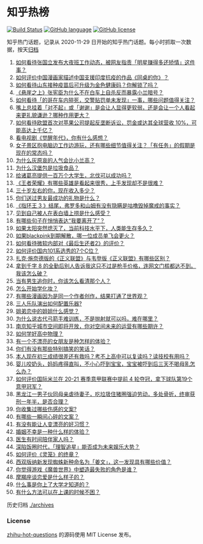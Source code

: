 # 知乎热榜
[![Build Status](https://github.com/ToWeLong/zhihu-hot-questions/workflows/CI/badge.svg)](https://github.com/ToWeLong/zhihu-hot-questions/actions)
[![GitHub language](https://img.shields.io/badge/language-golang-orange.svg)](https://golang.org/)
[![GitHub license](https://img.shields.io/github/license/ToWeLong/zhihu-hot-questions)](https://github.com/ToWeLong/zhihu-hot-questions/blob/main/LICENSE)

知乎热门话题，记录从 2020-11-29 日开始的知乎热门话题。每小时抓取一次数据，按天[归档](./archives)

<!-- BEGIN -->

1. [如何看待张国立发布大夜班工作动态，被网友指责「明星赚得多还矫情」这件事？](https://www.zhihu.com/question/457625710)
1. [如何评价中国漫画家描述中国支援印度抗疫的作品《同桌的你》？](https://www.zhihu.com/question/457620550)
1. [如何看待山东接种疫苗后可升级为金色健康码？你解锁了吗？](https://www.zhihu.com/question/457670626)
1. [《悬崖之上》张宪臣为什么不在白车上自杀反而暴露小兰暗号？](https://www.zhihu.com/question/457341025)
1. [如何看待「的哥在车内猝死，交警贴罚单未发现」一事，哪些问题值得关注？](https://www.zhihu.com/question/457613358)
1. [嘴上总挂着「对不起」或「谢谢」是会让人显得更软弱，还是会让一个人看起来更礼貌谦逊？哪种作用更大？](https://www.zhihu.com/question/25052958)
1. [如何看待欧盟首次对苹果公司提起反垄断诉讼，罚金或达其全球营收 10%，可能高达上千亿？](https://www.zhihu.com/question/457427264)
1. [看电视剧《觉醒年代》，你有什么感想？](https://www.zhihu.com/question/450120675)
1. [女子景区抱电脑边工作边游玩，还有哪些细节值得关注？「有任务」的假期是现在的常态吗？](https://www.zhihu.com/question/457540899)
1. [为什么灰原哀的人气会比小兰高？](https://www.zhihu.com/question/382637152)
1. [为什么汉堡包是垃圾食品？](https://www.zhihu.com/question/382868803)
1. [给诸葛亮提供一百万个大学生，北伐可以成功吗？](https://www.zhihu.com/question/443277138)
1. [《王者荣耀》有哪些英雄是看起来很秀，上手发现却不是很难？](https://www.zhihu.com/question/456199987)
1. [三十岁左右的你，现在收入多少？](https://www.zhihu.com/question/310923691)
1. [你们送过男友最成功的礼物是什么？](https://www.zhihu.com/question/25865753)
1. [《指环王 3 》结尾，弗罗多和山姆有没有隐瞒是咕噜毁掉魔戒的事实？](https://www.zhihu.com/question/457495969)
1. [见到自己被人在表白墙上捞是什么感受？](https://www.zhihu.com/question/426184407)
1. [有哪些句子在悄悄表达“我要离开了”？](https://www.zhihu.com/question/440637432)
1. [如果太阳突然熄灭了，当前科技水平下，人类能生存多久？](https://www.zhihu.com/question/399868816)
1. [如果blackpink到期解散，哪一位成员单飞会更火？](https://www.zhihu.com/question/455213754)
1. [如何看待微软内部对《最后生还者2》的评价？](https://www.zhihu.com/question/457639452)
1. [如何评价国内101系选秀的7个C位？](https://www.zhihu.com/question/456871781)
1. [扎克·施奈德版的《正义联盟》与韦登版《正义联盟》有哪些区别？](https://www.zhihu.com/question/449872864)
1. [拿到千字 8 的全勤后别人告诉我这只不过是枪手价格，连网文门槛都达不到。我该怎么破？](https://www.zhihu.com/question/457647042)
1. [当有男生追你时，你该怎么看清那个人？](https://www.zhihu.com/question/342163331)
1. [怎么开始学化妆？](https://www.zhihu.com/question/302940225)
1. [有哪些漫画因为是同一个作者创作，结果打通了世界观？](https://www.zhihu.com/question/437451134)
1. [三人乐队演出如何配置乐器?](https://www.zhihu.com/question/453577415)
1. [姐弟恋中的姐姐什么感觉？](https://www.zhihu.com/question/451689518)
1. [为什么说古代弓箭手难训练，不是抛射就可以吗，难在哪里？](https://www.zhihu.com/question/349584247)
1. [南京知乎城市空间即将开放，你对空间未来的运营有哪些期许？](https://www.zhihu.com/question/455930944)
1. [如何学好高中物理？](https://www.zhihu.com/question/19812276)
1. [有一个不漂亮的女朋友是种怎样的体验？](https://www.zhihu.com/question/27433657)
1. [你们有没有那些特别搞笑的笑话？](https://www.zhihu.com/question/454205391)
1. [本人现在初三成绩很差还有救吗？考不上高中可以复读吗？读技校有用吗？](https://www.zhihu.com/question/456260758)
1. [婴儿咬奶头，妈妈疼得直叫，不小心吓到宝宝，宝宝被吓到后三天不喝母乳怎么办？](https://www.zhihu.com/question/455850698)
1. [如何评价国际米兰在 20-21 赛季意甲联赛中提前 4 轮夺冠，拿下球队第19个意甲冠军？](https://www.zhihu.com/question/457596626)
1. [黑龙江一男子伙同母亲虐待妻子，吃垃圾住猪圈强迫劳动，多处骨折，终审获刑一年半，是否合理？](https://www.zhihu.com/question/457256890)
1. [你收集过哪些伤感的文案?](https://www.zhihu.com/question/450594854)
1. [有哪些一瞬间心碎的文案？](https://www.zhihu.com/question/446133693)
1. [有没有能让人变漂亮的好习惯？](https://www.zhihu.com/question/423969924)
1. [婚姻不幸是一种什么样的体验？](https://www.zhihu.com/question/267571755)
1. [医生有时间陪伴家人吗？](https://www.zhihu.com/question/307677298)
1. [深陷饭圈时代，「理智追星」能否成为未来娱乐大势？](https://www.zhihu.com/question/456813274)
1. [如何评价《灵笼》的终章？](https://www.zhihu.com/question/457072944)
1. [西双版纳新发现蜘蛛新种命名为「姜文」，这一发现具有哪些价值？](https://www.zhihu.com/question/457371552)
1. [你觉得游戏《魔兽世界》中塑造最失败的角色是谁？](https://www.zhihu.com/question/456498770)
1. [摩羯座谈恋爱是什么样子的？](https://www.zhihu.com/question/452356824)
1. [什么事是你上了大学才知道的？](https://www.zhihu.com/question/406491354)
1. [有什么方法可以在上课的时候不困？](https://www.zhihu.com/question/453132101)

<!-- END -->

历史归档 [./archives](./archives)


### License
[zhihu-hot-questions](https://github.com/towelong/zhihu-hot-questions) 的源码使用 MIT License 发布。